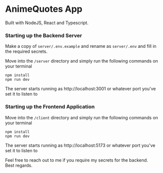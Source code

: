 # AnimeQuotes App

Built with NodeJS, React and Typescript.

### Starting up the Backend Server
Make a copy of `server/.env.example` and rename as `server/.env` and fill in the required secrets.

Move into the `/server` directory and simply run the following commands on your terminal

```
npm install
npm run dev
```

The server starts running as http://localhost:3001 or whatever port you've set it to listen to

### Starting up the Frontend Application

Move into the `/client` directory and simply run the following commands on your terminal

```
npm install
npm run dev
```
The server starts running as http://localhost:5173 or whatever port you've set it to listen to


Feel free to reach out to me if you require my secrets for the backend. <br/>
Best regards.
